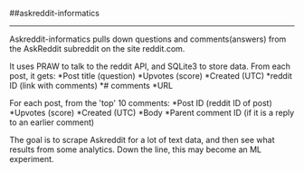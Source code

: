 ##askreddit-informatics

***

Askreddit-informatics pulls down questions and comments(answers) from the AskReddit subreddit on the site reddit.com.

It uses PRAW to talk to the reddit API, and SQLite3 to store data.  From each post, it gets:
*Post title (question)
*Upvotes (score)
*Created (UTC)
*reddit ID (link with comments)
*# comments
*URL

For each post, from the 'top' 10 comments:
*Post ID (reddit ID of post)
*Upvotes (score)
*Created (UTC)
*Body
*Parent comment ID (if it is a reply to an earlier comment)

The goal is to scrape Askreddit for a lot of text data, and then see what results from some analytics.  Down the line, this may become an ML experiment.
